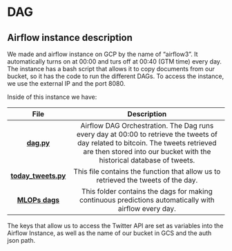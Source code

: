 # DAG 

## Airflow instance description
We made and airflow instance on GCP by the name of “airflow3”. It automatically turns on at 00:00 and turs off at 00:40 (GTM time) every day. The instance has a bash script that allows it to copy documents from our bucket, so it has the code to run the different DAGs. 
To access the instance, we use the external IP and the port 8080. 

Inside of this instance we have: 


|**File**|**Description**|
|:---:|:---:|
|**[dag.py](https://github.com/ro-juja/probable-umbrella/blob/main/DAG/dag.py)**|Airflow DAG Orchestration. The Dag runs every day at 00:00 to retrieve the tweets of day related to bitcoin. The tweets retrieved are then stored into our bucket with the historical database of tweets.|
|**[today_tweets.py](https://github.com/ro-juja/probable-umbrella/blob/main/DAG/today_tweets.py)**|This file contains the function that allow us to retrieved the tweets of the day.|
| **[MLOPs dags](https://github.com/ro-juja/probable-umbrella/tree/main/DAG/MLOPsDAG)**  | This folder contains the dags for making continuous predictions automatically with airflow every day. |

The keys that allow us to access the Twitter API are set as variables into the Airflow Instance, as well as the name of our bucket in GCS and the auth json path. 

